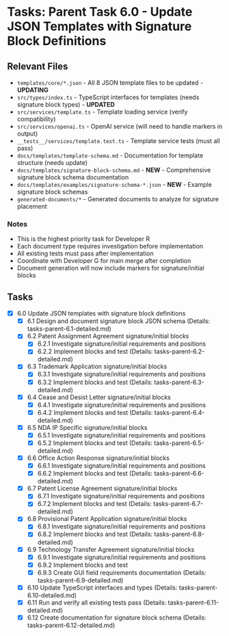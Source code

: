 # Tasks: Parent Task 6.0 - Update JSON Templates with Signature Block Definitions

## Relevant Files

- `templates/core/*.json` - All 8 JSON template files to be updated - **UPDATING**
- `src/types/index.ts` - TypeScript interfaces for templates (needs signature block types) - **UPDATED**
- `src/services/template.ts` - Template loading service (verify compatibility)
- `src/services/openai.ts` - OpenAI service (will need to handle markers in output)
- `__tests__/services/template.test.ts` - Template service tests (must all pass)
- `docs/templates/template-schema.md` - Documentation for template structure (needs update)
- `docs/templates/signature-block-schema.md` - **NEW** - Comprehensive signature block schema documentation
- `docs/templates/examples/signature-schema-*.json` - **NEW** - Example signature block schemas
- `generated-documents/*` - Generated documents to analyze for signature placement

### Notes

- This is the highest priority task for Developer R
- Each document type requires investigation before implementation
- All existing tests must pass after implementation
- Coordinate with Developer G for main merge after completion
- Document generation will now include markers for signature/initial blocks

## Tasks

- [x] 6.0 Update JSON templates with signature block definitions
  - [x] 6.1 Design and document signature block JSON schema (Details: tasks-parent-6.1-detailed.md)
  - [x] 6.2 Patent Assignment Agreement signature/initial blocks
    - [x] 6.2.1 Investigate signature/initial requirements and positions
    - [x] 6.2.2 Implement blocks and test
    (Details: tasks-parent-6.2-detailed.md)
  - [x] 6.3 Trademark Application signature/initial blocks
    - [x] 6.3.1 Investigate signature/initial requirements and positions
    - [x] 6.3.2 Implement blocks and test
    (Details: tasks-parent-6.3-detailed.md)
  - [x] 6.4 Cease and Desist Letter signature/initial blocks
    - [x] 6.4.1 Investigate signature/initial requirements and positions
    - [x] 6.4.2 Implement blocks and test
    (Details: tasks-parent-6.4-detailed.md)
  - [x] 6.5 NDA IP Specific signature/initial blocks
    - [x] 6.5.1 Investigate signature/initial requirements and positions
    - [x] 6.5.2 Implement blocks and test
    (Details: tasks-parent-6.5-detailed.md)
  - [x] 6.6 Office Action Response signature/initial blocks
    - [x] 6.6.1 Investigate signature/initial requirements and positions
    - [x] 6.6.2 Implement blocks and test
    (Details: tasks-parent-6.6-detailed.md)
  - [x] 6.7 Patent License Agreement signature/initial blocks
    - [x] 6.7.1 Investigate signature/initial requirements and positions
    - [x] 6.7.2 Implement blocks and test
    (Details: tasks-parent-6.7-detailed.md)
  - [x] 6.8 Provisional Patent Application signature/initial blocks
    - [x] 6.8.1 Investigate signature/initial requirements and positions
    - [x] 6.8.2 Implement blocks and test
    (Details: tasks-parent-6.8-detailed.md)
  - [x] 6.9 Technology Transfer Agreement signature/initial blocks
    - [x] 6.9.1 Investigate signature/initial requirements and positions
    - [x] 6.9.2 Implement blocks and test
    - [x] 6.9.3 Create GUI field requirements documentation
    (Details: tasks-parent-6.9-detailed.md)
  - [x] 6.10 Update TypeScript interfaces and types (Details: tasks-parent-6.10-detailed.md)
  - [x] 6.11 Run and verify all existing tests pass (Details: tasks-parent-6.11-detailed.md)
  - [x] 6.12 Create documentation for signature block schema (Details: tasks-parent-6.12-detailed.md) 